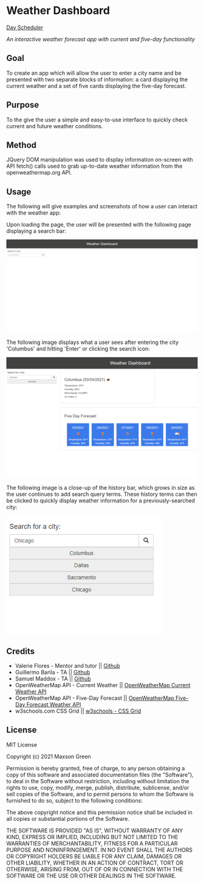 # Weather Dashboard

<a href="https://mephestomd.github.io/day-scheduler/">Day Scheduler</a>

*An interactive weather forecast app with current and five-day functionality*

## Goal

To create an app which will allow the user to enter a city name and be presented with two separate blocks of information: a card displaying the current weather and a set of five cards displaying the five-day forecast.

## Purpose

To the give the user a simple and easy-to-use interface to quickly check current and future weather conditions.

## Method

JQuery DOM manipulation was used to display information on-screen with API fetch() calls used to grab up-to-date weather information from the openweathermap.org API. 

## Usage

The following will give examples and screenshots of how a user can interact with the weather app:


Upon loading the page, the user will be presented with the following page displaying a search bar:


![The initial page with search bar](Assets/Initial.PNG)

The following image displays what a user sees after entering the city 'Columbus' and hitting 'Enter' or clicking the search icon:

![Weather Display Results](Assets/post_search.PNG)

The following image is a close-up of the history bar, which grows in size as the user continues to add search query terms. These history terms can then be clicked to quickly display weather information for a previously-searched city:

![Search History Bar](Assets/History.PNG)

## Credits

<ul>
<li>
Valerie Flores - Mentor and tutor || <a href="https://github.com/valeriemiller5">Github</a>
</li>

<li>
Guillermo Barila - TA || <a href="https://github.com/gui365">Github</a>
</li>

<li>
Samuel Maddox - TA || <a href="https://github.com/SamuelMaddox">Github</a>
</li>

<li>
OpenWeatherMap API - Current Weather || <a href="https://openweathermap.org/current">OpenWeatherMap Current Weather API</a>
</li>

<li>
OpenWeatherMap API - Five-Day Forecast || <a href="https://openweathermap.org/forecast5">OpenWeatherMap Five-Day Forecast Weather API</a>
</li>

<li>
w3schools.com CSS Grid || <a href="https://www.w3schools.com/css/css_grid.asp">w3schools - CSS Grid</a>
</li>   
</ul>

## License

MIT License

Copyright (c) 2021 Maxson Green

Permission is hereby granted, free of charge, to any person obtaining a copy
of this software and associated documentation files (the "Software"), to deal
in the Software without restriction, including without limitation the rights
to use, copy, modify, merge, publish, distribute, sublicense, and/or sell
copies of the Software, and to permit persons to whom the Software is
furnished to do so, subject to the following conditions:

The above copyright notice and this permission notice shall be included in all
copies or substantial portions of the Software.

THE SOFTWARE IS PROVIDED "AS IS", WITHOUT WARRANTY OF ANY KIND, EXPRESS OR
IMPLIED, INCLUDING BUT NOT LIMITED TO THE WARRANTIES OF MERCHANTABILITY,
FITNESS FOR A PARTICULAR PURPOSE AND NONINFRINGEMENT. IN NO EVENT SHALL THE
AUTHORS OR COPYRIGHT HOLDERS BE LIABLE FOR ANY CLAIM, DAMAGES OR OTHER
LIABILITY, WHETHER IN AN ACTION OF CONTRACT, TORT OR OTHERWISE, ARISING FROM,
OUT OF OR IN CONNECTION WITH THE SOFTWARE OR THE USE OR OTHER DEALINGS IN THE
SOFTWARE.